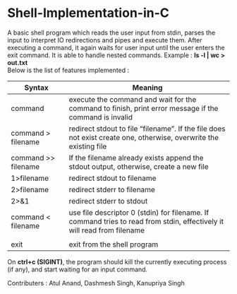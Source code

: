 # Shell-Implementation-in-C
A basic shell program which reads the user input from stdin, parses the input to interpret IO redirections and pipes and execute them. After executing a command, it again waits for user input until the user enters the exit command. It is able to handle nested commands. 
Example : **ls -l | wc  > out.txt** <br/>
Below is the list of features implemented : 

| Syntax  | Meaning |
| - | - |
| command  | execute the command and wait for the command to finish, print error message if the command is invalid  |
| command > filename  | redirect stdout to file “filename”. If the file does not exist create one, otherwise, overwrite the existing file  |
| command >> filename  | If the filename already exists append the stdout output, otherwise, create a new file  |
| 1>filename  | redirect stdout to filename  |
| 2>filename  | redirect stderr to filename  |
| 2>&1 | redirect stderr to stdout |
| command < filename | use file descriptor 0 (stdin) for filename. If command tries to read from stdin, effectively it will read from filename |
| | | pipe command  |
| exit  | exit from the shell program  |

On **ctrl+c (SIGINT)**, the program should kill the currently executing process (if any), and start waiting for an input command.

Contributers :  Atul Anand, Dashmesh Singh, Kanupriya Singh
